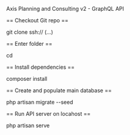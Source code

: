 Axis Planning and Consulting v2 - GraphQL API


== Checkout Git repo ==

git clone ssh:// (...)

== Enter folder ==

cd <project-folder>

== Install dependencies ==

composer install

== Create and populate main database ==

php artisan migrate --seed


== Run API server on locahost ==

php artisan serve

